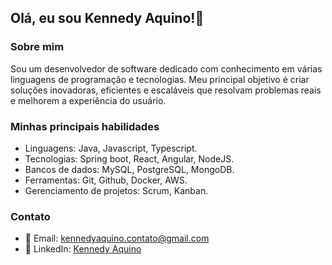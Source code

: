 ## Olá, eu sou Kennedy Aquino!👋

### Sobre mim
Sou um desenvolvedor de software dedicado com conhecimento em várias linguagens de programação e tecnologias. Meu principal objetivo é criar soluções inovadoras, eficientes e escaláveis que resolvam problemas reais e melhorem a experiência do usuário.

### Minhas principais habilidades
- Linguagens: Java, Javascript, Typescript.
- Tecnologias: Spring boot, React, Angular, NodeJS. 
- Bancos de dados: MySQL, PostgreSQL, MongoDB.
- Ferramentas: Git, Github, Docker, AWS.
- Gerenciamento de projetos: Scrum, Kanban.

### Contato
- 📧 Email: kennedyaquino.contato@gmail.com
- 💼 LinkedIn: [Kennedy Aquino](https://www.linkedin.com/in/kennedy-aquino-b8a70a1b2/)


